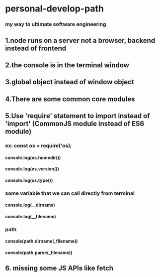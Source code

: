 # personal-develop-path
### my way to ultimate software engineering

## 1.node runs on a server not a browser, backend instead of frontend
## 2.the console is in the terminal window
## 3.global object instead of window object
## 4.There are some common core modules
## 5.Use 'require' statement to import instead of 'import' (CommonJS module instead of ES6 module)
### ex: const os = require('os);
#### console.log(os.homedir())
#### console.log(os.version())
#### console.log(os.type())

### some variable that we can call directly from terminal
#### console.log(__dirname)
#### console.log(__filename)

### path
#### console(path.dirname(_filename))
#### console(path.parse(_filename))
## 6. missing some JS APIs like fetch
